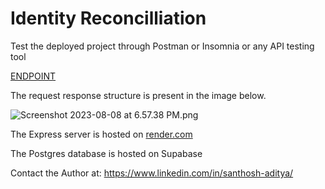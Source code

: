 # **Identity Reconcilliation**

Test the deployed project through Postman or Insomnia or any API testing tool

[ENDPOINT](https://bitespeed-uubk.onrender.com/identify)

The request response structure is present in the image below.

![Screenshot 2023-08-08 at 6.57.38 PM.png](..%2F..%2F..%2F..%2Fvar%2Ffolders%2Ff2%2F8rz94z414ts3vb_v57730rvm0000gp%2FT%2FTemporaryItems%2FNSIRD_screencaptureui_12GZTO%2FScreenshot%202023-08-08%20at%206.57.38%20PM.png)

The Express server is hosted on [render.com](render.com)

The Postgres database is hosted on Supabase

Contact the Author at:
https://www.linkedin.com/in/santhosh-aditya/